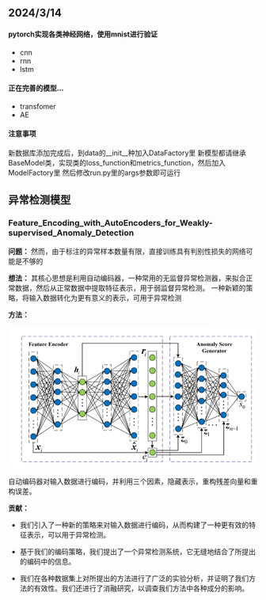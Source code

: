 ## 2024/3/14 
#### pytorch实现各类神经网络，使用mnist进行验证
- cnn
- rnn
- lstm
#### 正在完善的模型...
- transfomer
- AE

#### 注意事项
新数据库添加完成后，到data的__init__种加入DataFactory里
新模型都请继承BaseModel类，实现类的loss_function和metrics_function，然后加入ModelFactory里
然后修改run.py里的args参数即可运行

## 异常检测模型
### Feature_Encoding_with_AutoEncoders_for_Weakly-supervised_Anomaly_Detection
**问题：**
然而，由于标注的异常样本数量有限，直接训练具有判别性损失的网络可能是不够的

**想法：**
其核心思想是利用自动编码器，一种常用的无监督异常检测器，来拟合正常数据，然后从正常数据中提取特征表示，用于弱监督异常检测。
一种新颖的策略，将输入数据转化为更有意义的表示，可用于异常检测

**方法：**

![img.png](img/img.png)

自动编码器对输入数据进行编码，并利用三个因素，隐藏表示，重构残差向量和重构误差。

**贡献：**
- 我们引入了一种新的策略来对输入数据进行编码，从而构建了一种更有效的特征表示，可以用于异常检测。
    
- 基于我们的编码策略，我们提出了一个异常检测系统，它无缝地结合了所提出的编码中的信息。
    
- 我们在各种数据集上对所提出的方法进行了广泛的实验分析，并证明了我们方法的有效性。我们还进行了消融研究，以调查我们方法中各种成分的影响。

